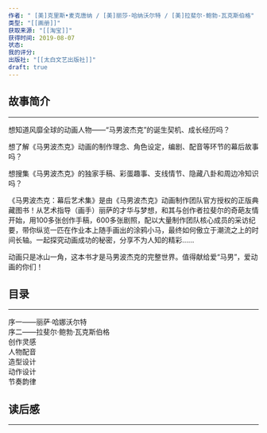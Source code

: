 ```yaml
---
作者: " [美]克里斯•麦克唐纳 / [美]丽莎·哈纳沃尔特 / [美]拉斐尔·鲍勃-瓦克斯伯格"
类型: "[[画册]]"
获取来源: "[[淘宝]]"
获得时间: 2019-08-07
状态: 
我的评分: 
出版社: "[[太白文艺出版社]]"
draft: true
---
```

## 故事简介
---
想知道风靡全球的动画人物——“马男波杰克”的诞生契机、成长经历吗？

想了解《马男波杰克》动画的制作理念、角色设定，编剧、配音等环节的幕后故事吗？

想搜集《马男波杰克》的独家手稿、彩蛋趣事、支线情节、隐藏八卦和周边冷知识吗？

《马男波杰克：幕后艺术集》是由《马男波杰克》动画制作团队官方授权的正版典藏图书！从艺术指导（画手）丽萨的才华与梦想，和其与创作者拉斐尔的奇葩友情开始，用100多张创作手稿，600多张剧照，配以大量制作团队核心成员的采访纪要，带你纵览一匹在作业本上随手画出的涂鸦小马，最终如何傲立于潮流之上的时间长轴。一起探究动画成功的秘密，分享不为人知的精彩……

动画只是冰山一角，这本书才是马男波杰克的完整世界。值得献给爱“马男”，爱动画的你们！
## 目录
---
序一——丽萨·哈娜沃尔特  
序二——拉斐尔·鲍勃·瓦克斯伯格  
创作灵感  
人物配音  
造型设计  
动作设计  
节奏韵律

## 读后感
---
